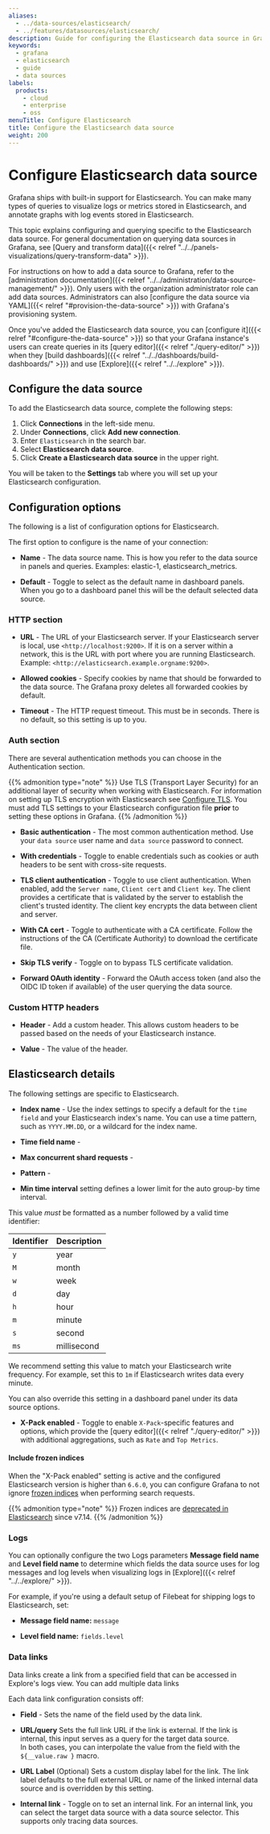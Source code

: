 ```yaml
---
aliases:
  - ../data-sources/elasticsearch/
  - ../features/datasources/elasticsearch/
description: Guide for configuring the Elasticsearch data source in Grafana
keywords:
  - grafana
  - elasticsearch
  - guide
  - data sources
labels:
  products:
    - cloud
    - enterprise
    - oss
menuTitle: Configure Elasticsearch
title: Configure the Elasticsearch data source
weight: 200
---
```


# Configure Elasticsearch data source

Grafana ships with built-in support for Elasticsearch.
You can make many types of queries to visualize logs or metrics stored in Elasticsearch, and annotate graphs with log events stored in Elasticsearch.

This topic explains configuring and querying specific to the Elasticsearch data source.
For general documentation on querying data sources in Grafana, see [Query and transform data]({{< relref "../../panels-visualizations/query-transform-data" >}}).

For instructions on how to add a data source to Grafana, refer to the [administration documentation]({{< relref "../../administration/data-source-management/" >}}).
Only users with the organization administrator role can add data sources.
Administrators can also [configure the data source via YAML]({{< relref "#provision-the-data-source" >}}) with Grafana's provisioning system.

Once you've added the Elasticsearch data source, you can [configure it]({{< relref "#configure-the-data-source" >}}) so that your Grafana instance's users can create queries in its [query editor]({{< relref "./query-editor/" >}}) when they [build dashboards]({{< relref "../../dashboards/build-dashboards/" >}}) and use [Explore]({{< relref "../../explore" >}}).

## Configure the data source

To add the Elasticsearch data source, complete the following steps:

1. Click **Connections** in the left-side menu.
1. Under **Connections**, click **Add new connection**.
1. Enter `Elasticsearch` in the search bar.
1. Select **Elasticsearch data source**.
1. Click **Create a Elasticsearch data source** in the upper right.

You will be taken to the **Settings** tab where you will set up your Elasticsearch configuration.

## Configuration options

The following is a list of configuration options for Elasticsearch.

The first option to configure is the name of your connection:

- **Name** - The data source name. This is how you refer to the data source in panels and queries. Examples: elastic-1, elasticsearch_metrics.

- **Default** - Toggle to select as the default name in dashboard panels. When you go to a dashboard panel this will be the default selected data source.

### HTTP section

- **URL** - The URL of your Elasticsearch server. If your Elasticsearch server is local, use `<http://localhost:9200>`. If it is on a server within a network, this is the URL with port where you are running Elasticsearch. Example: `<http://elasticsearch.example.orgname:9200>`.

- **Allowed cookies** - Specify cookies by name that should be forwarded to the data source. The Grafana proxy deletes all forwarded cookies by default.

- **Timeout** - The HTTP request timeout. This must be in seconds. There is no default, so this setting is up to you.

### Auth section

There are several authentication methods you can choose in the Authentication section.

{{% admonition type="note" %}}
Use TLS (Transport Layer Security) for an additional layer of security when working with Elasticsearch. For information on setting up TLS encryption with Elasticsearch see [Configure TLS](https://www.elastic.co/guide/en/elasticsearch/reference/8.8/configuring-tls.html#configuring-tls). You must add TLS settings to your Elasticsearch configuration file **prior** to setting these options in Grafana.
{{% /admonition %}}

- **Basic authentication** - The most common authentication method. Use your `data source` user name and `data source` password to connect.

- **With credentials** - Toggle to enable credentials such as cookies or auth headers to be sent with cross-site requests.

- **TLS client authentication** - Toggle to use client authentication. When enabled, add the `Server name`, `Client cert` and `Client key`. The client provides a certificate that is validated by the server to establish the client's trusted identity. The client key encrypts the data between client and server.

- **With CA cert** - Toggle to authenticate with a CA certificate. Follow the instructions of the CA (Certificate Authority) to download the certificate file.

- **Skip TLS verify** - Toggle on to bypass TLS certificate validation.

- **Forward OAuth identity** - Forward the OAuth access token (and also the OIDC ID token if available) of the user querying the data source.

### Custom HTTP headers

- **Header** - Add a custom header. This allows custom headers to be passed based on the needs of your Elasticsearch instance.

- **Value** - The value of the header.

## Elasticsearch details

The following settings are specific to Elasticsearch.

- **Index name** - Use the index settings to specify a default for the `time field` and your Elasticsearch index's name. You can use a time pattern, such as `YYYY.MM.DD`, or a wildcard for the index name.

- **Time field name** -

- **Max concurrent shard requests** -

- **Pattern** -

- **Min time interval** setting defines a lower limit for the auto group-by time interval.

This value _must_ be formatted as a number followed by a valid time identifier:

| Identifier | Description |
| ---------- | ----------- |
| `y`        | year        |
| `M`        | month       |
| `w`        | week        |
| `d`        | day         |
| `h`        | hour        |
| `m`        | minute      |
| `s`        | second      |
| `ms`       | millisecond |

We recommend setting this value to match your Elasticsearch write frequency.
For example, set this to `1m` if Elasticsearch writes data every minute.

You can also override this setting in a dashboard panel under its data source options.

- **X-Pack enabled** - Toggle to enable `X-Pack`-specific features and options, which provide the [query editor]({{< relref "./query-editor/" >}}) with additional aggregations, such as `Rate` and `Top Metrics`.

#### Include frozen indices

When the "X-Pack enabled" setting is active and the configured Elasticsearch version is higher than `6.6.0`, you can configure Grafana to not ignore [frozen indices](https://www.elastic.co/guide/en/elasticsearch/reference/7.13/frozen-indices.html) when performing search requests.

{{% admonition type="note" %}}
Frozen indices are [deprecated in Elasticsearch](https://www.elastic.co/guide/en/elasticsearch/reference/7.17/frozen-indices.html) since v7.14.
{{% /admonition %}}

### Logs

You can optionally configure the two Logs parameters **Message field name** and **Level field name** to determine which fields the data source uses for log messages and log levels when visualizing logs in [Explore]({{< relref "../../explore/" >}}).

For example, if you're using a default setup of Filebeat for shipping logs to Elasticsearch, set:

- **Message field name:** `message`

- **Level field name:** `fields.level`

### Data links

Data links create a link from a specified field that can be accessed in Explore's logs view. You can add multiple data links

Each data link configuration consists off:

- **Field** - Sets the name of the field used by the data link.

- **URL/query** Sets the full link URL if the link is external. If the link is internal, this input serves as a query for the target data source.<br/>In both cases, you can interpolate the value from the field with the `${__value.raw }` macro.

- **URL Label** (Optional) Sets a custom display label for the link. The link label defaults to the full external URL or name of the linked internal data source and is overridden by this setting.

- **Internal link** - Toggle on to set an internal link. For an internal link, you can select the target data source with a data source selector. This supports only tracing data sources.
